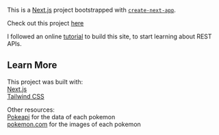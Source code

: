 This is a [Next.js](https://nextjs.org/) project bootstrapped with [`create-next-app`](https://github.com/vercel/next.js/tree/canary/packages/create-next-app).

Check out this project [here](https://pokedex-three-jade.vercel.app/)

I followed an online [tutorial](https://www.youtube.com/watch?v=LMRAEUPkFXI&t=648s) to build this site, to start learning about REST APIs.  

## Learn More
This project was built with:  
[Next.js](https://nextjs.org/)  
[Tailwind CSS](https://tailwindcss.com/)  

Other resources:  
[Pokeapi](https://pokeapi.co/) for the data of each pokemon  
[pokemon.com](https://www.pokemon.com/us/) for the images of each pokemon

